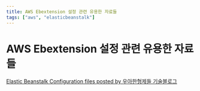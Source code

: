 ```yaml
---
title: AWS Ebextension 설정 관련 유용한 자료들
tags: ["aws", "elasticbeanstalk"]
---
```

# AWS Ebextension 설정 관련 유용한 자료들

[Elastic Beanstalk Configuration files posted by 우아한형제들 기술블로그](http://woowabros.github.io/woowabros/2017/08/07/ebextension.html)

<TagLinks />

<ClientOnly>
<Disqus />
</ClientOnly>

